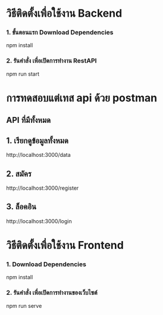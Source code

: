 # วิธีติดตั้งเพื่อใช้งาน Backend
### 1. ขั้นตอนแรก Download Dependencies
npm install 

### 2. รันคำสั่ง เพื่อเปิดการทำงาน RestAPI
npm run start


# การทดสอบแต่เทส api ด้วย postman
## API ที่มีทั้งหมด

## 1. เรียกดูข้อมูลทั้งหมด
http://localhost:3000/data


## 2. สมัคร
http://localhost:3000/register


## 3. ล็อคอิน
http://localhost:3000/login

# วิธีติดตั้งเพื่อใช้งาน Frontend 
### 1. Download Dependencies
npm install

### 2. รันคำสั่ง เพื่อเปิดการทำงานของเว็บไซต์
npm run serve

